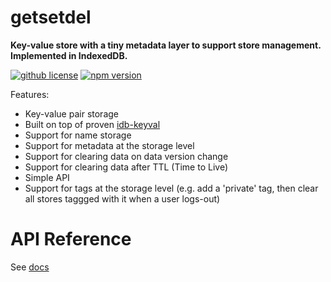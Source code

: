 # getsetdel

**Key-value store with a tiny metadata layer to support store management. Implemented in IndexedDB.**

[![github license](https://img.shields.io/github/license/ericvera/getsetdel.svg?style=flat-square)](https://github.com/ericvera/getsetdel/blob/master/LICENSE)
[![npm version](https://img.shields.io/npm/v/getsetdel.svg?style=flat-square)](https://npmjs.org/package/getsetdel)

Features:

- Key-value pair storage
- Built on top of proven [idb-keyval](https://www.npmjs.com/package/idb-keyval)
- Support for name storage
- Support for metadata at the storage level
- Support for clearing data on data version change
- Support for clearing data after TTL (Time to Live)
- Simple API
- Support for tags at the storage level (e.g. add a 'private' tag, then clear all stores taggged with it when a user logs-out)

# API Reference

See [docs](docs/README.md)
